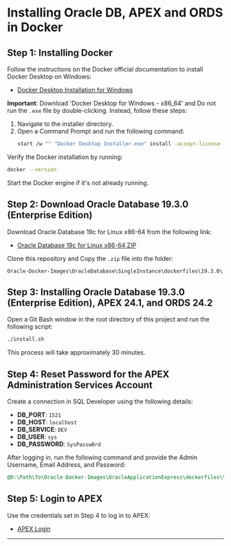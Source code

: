 # Installing Oracle DB,  APEX and ORDS in Docker


## Step 1: Installing Docker

Follow the instructions on the Docker official documentation to install Docker Desktop on Windows:
- [Docker Desktop Installation for Windows](https://docs.docker.com/desktop/install/windows-install/)

**Important**: Download 'Docker Desktop for Windows - x86_64' and 
               Do not run the `.exe` file by double-clicking. Instead, follow these steps:
1. Navigate to the installer directory.
2. Open a Command Prompt and run the following command:
   ```sh
   start /w "" "Docker Desktop Installer.exe" install -accept-license --installation-dir="D:\Docker\Docker" --wsl-default-data-root="D:\Docker\wsl" --windows-containers-default-data-root="D:\Docker"
   ```

Verify the Docker installation by running:
```sh
docker --version
```

Start the Docker engine if it's not already running.

## Step 2: Download Oracle Database 19.3.0 (Enterprise Edition)

Download Oracle Database 19c for Linux x86-64 from the following link:
- [Oracle Database 19c for Linux x86-64 ZIP](https://www.oracle.com/au/database/technologies/oracle-database-software-downloads.html#db_ee)

Clone this repository and Copy the `.zip` file into the folder:
```
Oracle-Docker-Images\OracleDatabase\SingleInstance\dockerfiles\19.3.0\
```

## Step 3: Installing Oracle Database 19.3.0 (Enterprise Edition), APEX 24.1, and ORDS 24.2

Open a Git Bash window in the root directory of this project and run the following script:
```sh
./install.sh
```

This process will take approximately 30 minutes.

## Step 4: Reset Password for the APEX Administration Services Account

Create a connection in SQL Developer using the following details:

- **DB_PORT**: `1521`
- **DB_HOST**: `localhost`
- **DB_SERVICE**: `DEV`
- **DB_USER**: `sys`
- **DB_PASSWORD**: `SysPassw0rd`

After logging in, run the following command and provide the Admin Username, Email Address, and Password:
```sql
@D:\Path\To\Oracle-Docker-Images\OracleApplicationExpress\dockerfiles\tmp\apex\apxchpwd.sql;
```

## Step 5: Login to APEX

Use the credentials set in Step 4 to log in to APEX:
- [APEX Login](http://localhost:8081/ords/pdb1/r/apex/workspace-sign-in/administration-sign-in)

---

